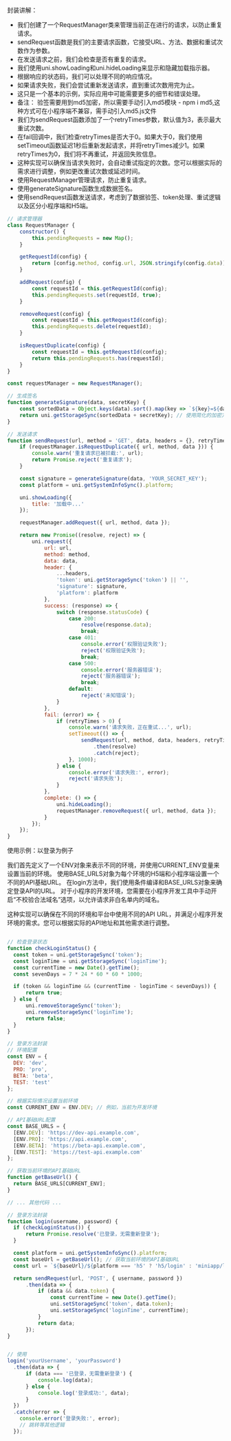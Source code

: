 封装讲解：

* 我们创建了一个RequestManager类来管理当前正在进行的请求，以防止重复请求。
* sendRequest函数是我们的主要请求函数，它接受URL、方法、数据和重试次数作为参数。
* 在发送请求之前，我们会检查是否有重复的请求。
* 我们使用uni.showLoading和uni.hideLoading来显示和隐藏加载指示器。
* 根据响应的状态码，我们可以处理不同的响应情况。
* 如果请求失败，我们会尝试重新发送请求，直到重试次数用完为止。
* 这只是一个基本的示例，实际应用中可能需要更多的细节和错误处理。
* 备注：
验签需要用到md5加密，所以需要手动引入md5模块 - npm i md5,这种方式可在小程序端不兼容，需手动引入md5.js文件
* 我们为sendRequest函数添加了一个retryTimes参数，默认值为3，表示最大重试次数。
* 在fail回调中，我们检查retryTimes是否大于0。如果大于0，我们使用setTimeout函数延迟1秒后重新发起请求，并将retryTimes减少1。如果retryTimes为0，我们将不再重试，并返回失败信息。
* 这种实现可以确保当请求失败时，会自动重试指定的次数。您可以根据实际的需求进行调整，例如更改重试次数或延迟时间。
* 使用RequestManager管理请求，防止重复请求。
* 使用generateSignature函数生成数据签名。
* 使用sendRequest函数发送请求，考虑到了数据验签、token处理、重试逻辑以及区分小程序端和H5端。

```js
// 请求管理器
class RequestManager {
    constructor() {
        this.pendingRequests = new Map();
    }

    getRequestId(config) {
        return [config.method, config.url, JSON.stringify(config.data)].join('&');
    }

    addRequest(config) {
        const requestId = this.getRequestId(config);
        this.pendingRequests.set(requestId, true);
    }

    removeRequest(config) {
        const requestId = this.getRequestId(config);
        this.pendingRequests.delete(requestId);
    }

    isRequestDuplicate(config) {
        const requestId = this.getRequestId(config);
        return this.pendingRequests.has(requestId);
    }
}

const requestManager = new RequestManager();

// 生成签名
function generateSignature(data, secretKey) {
    const sortedData = Object.keys(data).sort().map(key => `${key}=${data[key]}`).join('&');
    return uni.getStorageSync(sortedData + secretKey); // 使用简化的加密方式，实际中应使用更复杂的加密方法
}

// 发送请求
function sendRequest(url, method = 'GET', data, headers = {}, retryTimes = 3) {
    if (requestManager.isRequestDuplicate({ url, method, data })) {
        console.warn('重复请求已被拦截:', url);
        return Promise.reject('重复请求');
    }

    const signature = generateSignature(data, 'YOUR_SECRET_KEY');
    const platform = uni.getSystemInfoSync().platform;

    uni.showLoading({
        title: '加载中...'
    });

    requestManager.addRequest({ url, method, data });

    return new Promise((resolve, reject) => {
        uni.request({
            url: url,
            method: method,
            data: data,
            header: {
                ...headers,
                'token': uni.getStorageSync('token') || '',
                'signature': signature,
                'platform': platform
            },
            success: (response) => {
                switch (response.statusCode) {
                    case 200:
                        resolve(response.data);
                        break;
                    case 401:
                        console.error('权限验证失败');
                        reject('权限验证失败');
                        break;
                    case 500:
                        console.error('服务器错误');
                        reject('服务器错误');
                        break;
                    default:
                        reject('未知错误');
                }
            },
            fail: (error) => {
                if (retryTimes > 0) {
                    console.warn('请求失败，正在重试...', url);
                    setTimeout(() => {
                        sendRequest(url, method, data, headers, retryTimes - 1)
                            .then(resolve)
                            .catch(reject);
                    }, 1000);
                } else {
                    console.error('请求失败:', error);
                    reject('请求失败');
                }
            },
            complete: () => {
                uni.hideLoading();
                requestManager.removeRequest({ url, method, data });
            }
        });
    });
}

```

使用示例：以登录为例子

我们首先定义了一个ENV对象来表示不同的环境，并使用CURRENT_ENV变量来设置当前的环境。
使用BASE_URLS对象为每个环境的H5端和小程序端设置一个不同的API基础URL。
在login方法中，我们使用条件编译和BASE_URLS对象来确定登录API的URL。
对于小程序的开发环境，您需要在小程序开发工具中手动开启“不校验合法域名”选项，以允许请求非白名单内的域名。

这种实现可以确保在不同的环境和平台中使用不同的API URL，并满足小程序开发环境的需求。您可以根据实际的API地址和其他需求进行调整。

```js

// 检查登录状态
function checkLoginStatus() {
  const token = uni.getStorageSync('token');
  const loginTime = uni.getStorageSync('loginTime');
  const currentTime = new Date().getTime();
  const sevenDays = 7 * 24 * 60 * 60 * 1000;

  if (token && loginTime && (currentTime - loginTime < sevenDays)) {
      return true;
  } else {
      uni.removeStorageSync('token');
      uni.removeStorageSync('loginTime');
      return false;
  }
}

// 登录方法封装
// 环境配置
const ENV = {
  DEV: 'dev',
  PRO: 'pro',
  BETA: 'beta',
  TEST: 'test'
};

// 根据实际情况设置当前环境
const CURRENT_ENV = ENV.DEV; // 例如，当前为开发环境

// API基础URL配置
const BASE_URLS = {
  [ENV.DEV]: 'https://dev-api.example.com',
  [ENV.PRO]: 'https://api.example.com',
  [ENV.BETA]: 'https://beta-api.example.com',
  [ENV.TEST]: 'https://test-api.example.com'
};

// 获取当前环境的API基础URL
function getBaseUrl() {
  return BASE_URLS[CURRENT_ENV];
}

// ... 其他代码 ...

// 登录方法封装
function login(username, password) {
  if (checkLoginStatus()) {
      return Promise.resolve('已登录，无需重新登录');
  }

  const platform = uni.getSystemInfoSync().platform;
  const baseUrl = getBaseUrl(); // 获取当前环境的API基础URL
  const url = `${baseUrl}/${platform === 'h5' ? 'h5/login' : 'miniapp/login'}`;

  return sendRequest(url, 'POST', { username, password })
      .then(data => {
          if (data && data.token) {
              const currentTime = new Date().getTime();
              uni.setStorageSync('token', data.token);
              uni.setStorageSync('loginTime', currentTime);
          }
          return data;
      });
}


// 使用
login('yourUsername', 'yourPassword')
  .then(data => {
      if (data === '已登录，无需重新登录') {
          console.log(data);
      } else {
          console.log('登录成功:', data);
      }
  })
  .catch(error => {
    console.error('登录失败:', error);
    // 跳转等其他逻辑
  });


```
